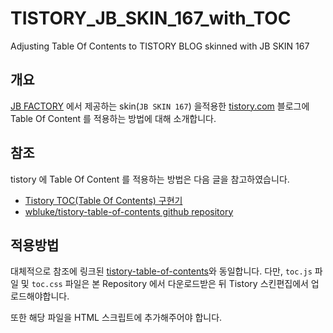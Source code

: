 # TISTORY_JB_SKIN_167_with_TOC
Adjusting Table Of Contents to TISTORY BLOG skinned with JB SKIN 167

## 개요
[JB FACTORY](https://www.jbfactory.net/) 에서 제공하는 skin(`JB SKIN 167`) 을적용한 [tistory.com](tistory.com) 블로그에 Table Of Content 를 적용하는 방법에 대해 소개합니다.

## 참조
tistory 에 Table Of Content 를 적용하는 방법은 다음 글을 참고하였습니다.

- [Tistory TOC(Table Of Contents) 구현기](https://www.wbluke.com/21)
- [wbluke/tistory-table-of-contents github repository](https://github.com/wbluke/tistory-table-of-contents)

## 적용방법
대체적으로 참조에 링크된 [tistory-table-of-contents](https://github.com/wbluke/tistory-table-of-contents)와 동일합니다.
다만, `toc.js` 파일 및 `toc.css` 파일은 본 Repository 에서 다운로드받은 뒤 Tistory 스킨편집에서 업로드해야합니다.

또한 해당 파일을 HTML 스크립트에 추가해주어야 합니다.
